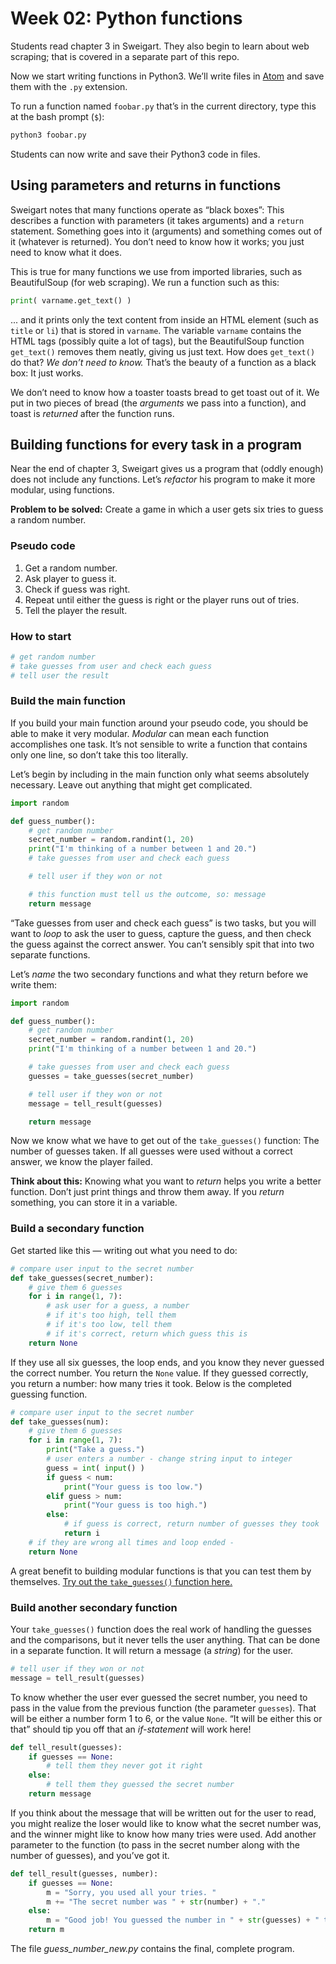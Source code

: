 # Week 02: Python functions

Students read chapter 3 in Sweigart. They also begin to learn about web scraping; that is covered in a separate part of this repo.

Now we start writing functions in Python3. We’ll write files in [Atom](https://atom.io/) and save them with the `.py` extension.

To run a function named `foobar.py` that’s in the current directory, type this at the bash prompt (`$`):

```bash
python3 foobar.py
```

Students can now write and save their Python3 code in files.

## Using parameters and returns in functions

Sweigart notes that many functions operate as “black boxes”: This describes a function with parameters (it takes arguments) and a `return` statement. Something goes into it (arguments) and something comes out of it (whatever is returned). You don’t need to know how it works; you just need to know what it does.

This is true for many functions we use from imported libraries, such as BeautifulSoup (for web scraping). We run a function such as this:

```python
print( varname.get_text() )
```

... and it prints only the text content from inside an HTML element (such as `title` or `li`) that is stored in `varname`. The variable `varname` contains the HTML tags (possibly quite a lot of tags), but the BeautifulSoup function `get_text()` removes them neatly, giving us just text. How does `get_text()` do that? *We don’t need to know.* That’s the beauty of a function as a black box: It just works.

We don’t need to know how a toaster toasts bread to get toast out of it. We put in two pieces of bread (the *arguments* we pass into a function), and toast is *returned* after the function runs.

## Building functions for every task in a program

Near the end of chapter 3, Sweigart gives us a program that (oddly enough) does not include any functions. Let’s *refactor* his program to make it more modular, using functions.

**Problem to be solved:** Create a game in which a user gets six tries to guess a random number.

### Pseudo code

1. Get a random number.
2. Ask player to guess it.
3. Check if guess was right.
4. Repeat until either the guess is right or the player runs out of tries.
5. Tell the player the result.

### How to start

```python
# get random number
# take guesses from user and check each guess
# tell user the result
```

### Build the main function

If you build your main function around your pseudo code, you should be able to make it very modular. *Modular* can mean each function accomplishes one task. It’s not sensible to write a function that contains only one line, so don’t take this too literally.

Let’s begin by including in the main function only what seems absolutely necessary. Leave out anything that might get complicated.

```python
import random

def guess_number():
    # get random number
    secret_number = random.randint(1, 20)
    print("I'm thinking of a number between 1 and 20.")
    # take guesses from user and check each guess

    # tell user if they won or not

    # this function must tell us the outcome, so: message
    return message
```

“Take guesses from user and check each guess” is two tasks, but you will want to *loop* to ask the user to guess, capture the guess, and then check the guess against the correct answer. You can’t sensibly spit that into two separate functions.

Let’s *name* the two secondary functions and what they return before we write them:

```python
import random

def guess_number():
    # get random number
    secret_number = random.randint(1, 20)
    print("I'm thinking of a number between 1 and 20.")

    # take guesses from user and check each guess
    guesses = take_guesses(secret_number)

    # tell user if they won or not
    message = tell_result(guesses)

    return message
```

Now we know what we have to get out of the `take_guesses()` function: The number of guesses taken. If all guesses were used without a correct answer, we know the player failed.

**Think about this:** Knowing what you want to *return* helps you write a better function. Don’t just print things and throw them away. If you *return* something, you can store it in a variable.

### Build a secondary function

Get started like this &mdash; writing out what you need to do:

```python
# compare user input to the secret number
def take_guesses(secret_number):
    # give them 6 guesses
    for i in range(1, 7):
        # ask user for a guess, a number
        # if it's too high, tell them
        # if it's too low, tell them
        # if it's correct, return which guess this is
    return None
```

If they use all six guesses, the loop ends, and you know they never guessed the correct number. You return the `None` value. If they guessed correctly, you return a number: how many tries it took. Below is the completed guessing function.

```python
# compare user input to the secret number
def take_guesses(num):
    # give them 6 guesses
    for i in range(1, 7):
        print("Take a guess.")
        # user enters a number - change string input to integer
        guess = int( input() )
        if guess < num:
            print("Your guess is too low.")
        elif guess > num:
            print("Your guess is too high.")
        else:
            # if guess is correct, return number of guesses they took
            return i
    # if they are wrong all times and loop ended -
    return None
```

A great benefit to building modular functions is that you can test them by themselves. [Try out the `take_guesses()` function here.](https://repl.it/@macloo/random-guessing)

### Build another secondary function

Your `take_guesses()` function does the real work of handling the guesses and the comparisons, but it never tells the user anything. That can be done in a separate function. It will return a message (a *string*) for the user.

```python
# tell user if they won or not
message = tell_result(guesses)
```

To know whether the user ever guessed the secret number, you need to pass in the value from the previous function (the parameter `guesses`). That will be either a number form 1 to 6, or the value `None`. “It will be either this or that” should tip you off that an *if-statement* will work here!

```python
def tell_result(guesses):
    if guesses == None:
        # tell them they never got it right
    else:
        # tell them they guessed the secret number
    return message
```

If you think about the message that will be written out for the user to read, you might realize the loser would like to know what the secret number was, and the winner might like to know how many tries were used. Add another parameter to the function (to pass in the secret number along with the number of guesses), and you’ve got it.

```python
def tell_result(guesses, number):
    if guesses == None:
        m = "Sorry, you used all your tries. "
        m += "The secret number was " + str(number) + "."
    else:
        m = "Good job! You guessed the number in " + str(guesses) + " tries!"
    return m
```

The file *guess_number_new.py* contains the final, complete program.
